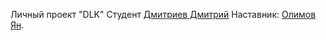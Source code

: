 Личный проект "DLK"
Студент [Дмитриев Дмитрий](@Mitrol) 
Наставник: [Олимов Ян](https://t.me/OlimvJan).